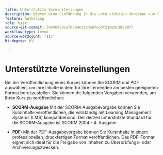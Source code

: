 ```yaml
---
title: Unterstützte Voreinstellungen
description: Bietet eine Einführung in die unterstützten Vorgaben zum Veröffentlichen eines Kurses in den Lern- und Schulungsinhalten
feature: Authoring
role: User
source-git-commit: 54956963caf6384e129da97ed0f2100913893977
workflow-type: tm+mt
source-wordcount: '117'
ht-degree: 0%

---
```


# Unterstützte Voreinstellungen

Bei der Veröffentlichung eines Kurses können Sie SCORM und PDF auswählen, um Ihre Inhalte in dem für Ihre Lernenden am besten geeigneten Format bereitzustellen. Sie können die folgenden Vorgaben verwenden, um Ihren Kurs zu veröffentlichen:

- **SCORM-Ausgabe** Mit der SCORM-Ausgabevorgabe können Sie Kursinhalte veröffentlichen, die vollständig mit Learning Management Systems (LMS) kompatibel sind. Der derzeit unterstützte Standard für die SCORM-Ausgabe ist SCORM 2004 - 4. Ausgabe.

- **PDF:** Mit der PDF-Ausgabevorgabe können Sie Kursinhalte in einem professionellen, druckfertigen Format veröffentlichen. Das PDF-Format eignet sich ideal für die Freigabe von Inhalten zu Überprüfungs- oder Archivierungszwecken.




